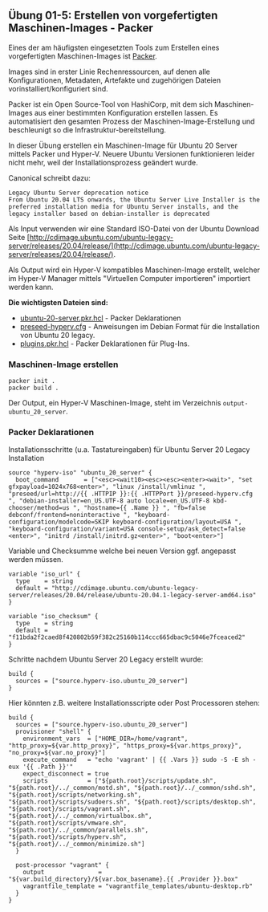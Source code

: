 ## Übung 01-5: Erstellen von vorgefertigten Maschinen-Images - Packer

Eines der am häufigsten eingesetzten Tools zum Erstellen eines vorgefertigten Maschinen-Images ist [Packer](). 

Images sind in erster Linie Rechenressourcen, auf denen alle Konfigurationen, Metadaten, Artefakte und zugehörigen Dateien vorinstalliert/konfiguriert sind. 

Packer ist ein Open Source-Tool von HashiCorp, mit dem sich Maschinen-Images aus einer bestimmten Konfiguration erstellen lassen. Es automatisiert den gesamten Prozess der Maschinen-Image-Erstellung und beschleunigt so die Infrastruktur-bereitstellung. 

In dieser Übung erstellen ein Maschinen-Image für Ubuntu 20 Server mittels Packer und Hyper-V. Neuere Ubuntu Versionen funktionieren leider nicht mehr, weil der Installationsprozess geändert wurde.

Canonical schreibt dazu:

    Legacy Ubuntu Server deprecation notice
    From Ubuntu 20.04 LTS onwards, the Ubuntu Server Live Installer is the preferred installation media for Ubuntu Server installs, and the legacy installer based on debian-installer is deprecated

Als Input verwenden wir eine Standard ISO-Datei von der Ubuntu Download Seite [http://cdimage.ubuntu.com/ubuntu-legacy-server/releases/20.04/release/](http://cdimage.ubuntu.com/ubuntu-legacy-server/releases/20.04/release/).

Als Output wird ein Hyper-V kompatibles Maschinen-Image erstellt, welcher im Hyper-V Manager mittels "Virtuellen Computer importieren" importiert werden kann.

**Die wichtigsten Dateien sind:**
* [ubuntu-20-server.pkr.hcl](ubuntu-20-server.pkr.hcl) - Packer Deklarationen
* [preseed-hyperv.cfg](preseed-hyperv.cfg) - Anweisungen im Debian Format für die Installation von Ubuntu 20 legacy.
* [plugins.pkr.hcl](plugins.pkr.hcl) - Packer Deklarationen für Plug-Ins.

### Maschinen-Image erstellen

    packer init .
    packer build .
    
Der Output, ein Hyper-V Maschinen-Image, steht im Verzeichnis `output-ubuntu_20_server`. 

### Packer Deklarationen

Installationsschritte (u.a. Tastatureingaben) für Ubuntu Server 20 Legacy Installation

    source "hyperv-iso" "ubuntu_20_server" {
      boot_command       = ["<esc><wait10><esc><esc><enter><wait>", "set gfxpayload=1024x768<enter>", "linux /install/vmlinuz ", "preseed/url=http://{{ .HTTPIP }}:{{ .HTTPPort }}/preseed-hyperv.cfg ", "debian-installer=en_US.UTF-8 auto locale=en_US.UTF-8 kbd-chooser/method=us ", "hostname={{ .Name }} ", "fb=false debconf/frontend=noninteractive ", "keyboard-configuration/modelcode=SKIP keyboard-configuration/layout=USA ", "keyboard-configuration/variant=USA console-setup/ask_detect=false <enter>", "initrd /install/initrd.gz<enter>", "boot<enter>"]

Variable und Checksumme welche bei neuen Version ggf. angepasst werden müssen.

    variable "iso_url" {
      type    = string
      default = "http://cdimage.ubuntu.com/ubuntu-legacy-server/releases/20.04/release/ubuntu-20.04.1-legacy-server-amd64.iso"
    }      
      
    variable "iso_checksum" {
      type    = string
      default = "f11bda2f2caed8f420802b59f382c25160b114ccc665dbac9c5046e7fceaced2"
    }

Schritte nachdem Ubuntu Server 20 Legacy erstellt wurde:

    build {
      sources = ["source.hyperv-iso.ubuntu_20_server"]
    }
    
Hier könnten z.B. weitere Installationsscripte oder Post Processoren stehen:

    build {
      sources = ["source.hyperv-iso.ubuntu_20_server"]
      provisioner "shell" {
        environment_vars  = ["HOME_DIR=/home/vagrant", "http_proxy=${var.http_proxy}", "https_proxy=${var.https_proxy}", "no_proxy=${var.no_proxy}"]
        execute_command   = "echo 'vagrant' | {{ .Vars }} sudo -S -E sh -eux '{{ .Path }}'"
        expect_disconnect = true
        scripts           = ["${path.root}/scripts/update.sh", "${path.root}/../_common/motd.sh", "${path.root}/../_common/sshd.sh", "${path.root}/scripts/networking.sh", "${path.root}/scripts/sudoers.sh", "${path.root}/scripts/desktop.sh", "${path.root}/scripts/vagrant.sh", "${path.root}/../_common/virtualbox.sh", "${path.root}/scripts/vmware.sh", "${path.root}/../_common/parallels.sh", "${path.root}/scripts/hyperv.sh", "${path.root}/../_common/minimize.sh"]
      }
    
      post-processor "vagrant" {
        output               = "${var.build_directory}/${var.box_basename}.{{ .Provider }}.box"
        vagrantfile_template = "vagrantfile_templates/ubuntu-desktop.rb"
      }
    }    


